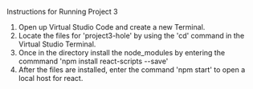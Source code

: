 Instructions for Running Project 3

1. Open up Virtual Studio Code and create a new Terminal. 
2. Locate the files for 'project3-hole' by using the 'cd' command in the Virtual Studio Terminal.
3. Once in the directory install the node_modules by entering the commmand 'npm install react-scripts --save'
4. After the files are installed, enter the command 'npm start' to open a local host for react.